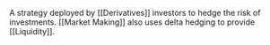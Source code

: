 A strategy deployed by [[Derivatives]] investors to hedge the risk of investments.
[[Market Making]] also uses delta hedging to provide [[Liquidity]].